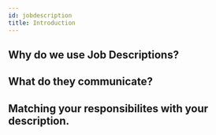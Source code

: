 ```yaml
---
id: jobdescription
title: Introduction
---
```


## Why do we use Job Descriptions?

## What do they communicate?

## Matching your responsibilites with your description.